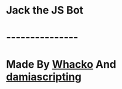 # Jack the JS Bot
# ---------------
# Made By [Whacko](repl.it/@Whacko) And [damiascripting](repl.it/@damiascripting)